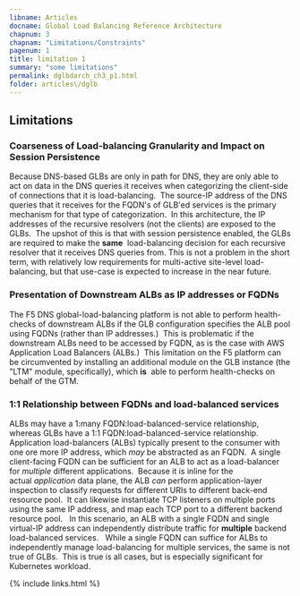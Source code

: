```yaml
---
libname: Articles
docname: Global Load Balancing Reference Architecture
chapnum: 3
chapnam: "Limitations/Constraints"
pagenum: 1
title: limitation 1
summary: "some limitations"
permalink: dglbdarch_ch3_p1.html
folder: articles\/dglb
---
```


## Limitations

### Coarseness of Load-balancing Granularity and Impact on Session Persistence

Because DNS-based GLBs are only in path for DNS, they are only able to act on data in the DNS queries it receives when categorizing the client-side of connections that it is load-balancing.  The source-IP address of the DNS queries that it receives for the FQDN's of GLB'ed services is the primary mechanism for that type of categorization.  In this architecture, the IP addresses of the recursive resolvers (not the clients) are exposed to the GLBs.  The upshot of this is that with session persistence enabled, the GLBs are required to make the **same**  load-balancing decision for each recursive resolver that it receives DNS queries from. This is not a problem in the short term, with relatively low requirements for multi-active site-level load-balancing, but that use-case is expected to increase in the near future.

### Presentation of Downstream ALBs as IP addresses or FQDNs

The F5 DNS global-load-balancing platform is not able to perform health-checks of downstream ALBs if the GLB configuration specifies the ALB pool using FQDNs (rather than IP addresses.)  This is problematic if the downstream ALBs need to be accessed by FQDN, as is the case with AWS Application Load Balancers (ALBs.)  This limitation on the F5 platform can be circumvented by installing an additional module on the GLB instance (the "LTM" module, specifically), which **is**  able to perform health-checks on behalf of the GTM.

### 1:1 Relationship between FQDNs and load-balanced services

ALBs may have a 1:many FQDN:load-balanced-service relationship, whereas GLBs have a 1:1 FQDN:load-balanced-service relationship.  Application load-balancers (ALBs) typically present to the consumer with one ore more IP address, which *may* be abstracted as an FQDN.  A single client-facing FQDN can be sufficient for an ALB to act as a load-balancer for *multiple* different applications.  Because it is inline for the actual *application* data plane, the ALB *can* perform application-layer inspection to classify requests for different URIs to different back-end resource pool.  It can likewise instantiate TCP listeners on multiple ports using the same IP address, and map each TCP port to a different backend resource pool.   In this scenario, an ALB with a single FQDN and single virtual-IP address can independently distribute traffic for **multiple** backend load-balanced services.   While a single FQDN can suffice for ALBs to independently manage load-balancing for multiple services, the same is not true of GLBs.  This is true is all cases, but is especially significant for Kubernetes workload.

{% include links.html %}